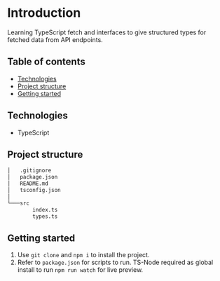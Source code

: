 # Introduction

Learning TypeScript fetch and interfaces to give structured types for fetched data from API endpoints.

## Table of contents

- [Technologies](#technologies)
- [Project structure](#project-structure)
- [Getting started](#getting-started)

## Technologies

- TypeScript

## Project structure
```bash
│   .gitignore
│   package.json
│   README.md
│   tsconfig.json
│
└───src
        index.ts
        types.ts
```

## Getting started

1. Use <code>git clone</code> and <code>npm i</code> to install the project.
2. Refer to <code>package.json</code> for scripts to run. TS-Node required as global install to run <code>npm run watch</code> for live preview.

